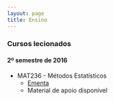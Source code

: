 ```yaml
---
layout: page
title: Ensino
---
```


### Cursos lecionados

#### 2º semestre de 2016

* MAT236 - Métodos Estatísticos
  * [Ementa](https://est.ufba.br/sites/est.ufba.br/files/mat236_-_metodos_estatisticos.pdf)
  * Material de apoio disponível